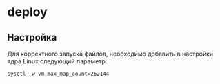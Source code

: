 # deploy

## Настройка
Для корректного запуска файлов, необходимо добавить в настройки ядра Linux следующий параметр:

```
sysctl -w vm.max_map_count=262144
```